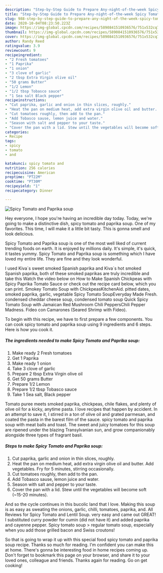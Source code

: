 ```yaml
---
description: "Step-by-Step Guide to Prepare Any-night-of-the-week Spicy Tomato and Paprika soup"
title: "Step-by-Step Guide to Prepare Any-night-of-the-week Spicy Tomato and Paprika soup"
slug: 988-step-by-step-guide-to-prepare-any-night-of-the-week-spicy-tomato-and-paprika-soup
date: 2020-10-04T08:23:50.223Z
image: https://img-global.cpcdn.com/recipes/5890841510936576/751x532cq70/spicy-tomato-and-paprika-soup-recipe-main-photo.jpg
thumbnail: https://img-global.cpcdn.com/recipes/5890841510936576/751x532cq70/spicy-tomato-and-paprika-soup-recipe-main-photo.jpg
cover: https://img-global.cpcdn.com/recipes/5890841510936576/751x532cq70/spicy-tomato-and-paprika-soup-recipe-main-photo.jpg
author: Randy Reed
ratingvalue: 3.9
reviewcount: 9
recipeingredient:
- "2 Fresh tomatoes"
- "1 Paprika"
- "1 onion"
- "3 clove of garlic"
- "2 tbsp Extra Virgin olive oil"
- "50 grams Butter"
- "1/2 Lemon"
- "1/2 tbsp Tobasco sauce"
- "1 Sea salt Black pepper"
recipeinstructions:
- "Cut paprika, garlic and onion in thin slices, roughly."
- "Heat the pan on medium heat, add extra virgin olive oil and butter. Add vegetables. Fry for 5 minutes, stirring occasionally."
- "Cut tomatoes roughly, then add to the pan."
- "Add Tobasco sause, lemon juice and water."
- "Season with salt and pepper to your taste."
- "Cover the pan with a lid. Stew until the vegetables will become soft (~15-20 minutes)."
categories:
- Recipe
tags:
- spicy
- tomato
- and

katakunci: spicy tomato and 
nutrition: 256 calories
recipecuisine: American
preptime: "PT22M"
cooktime: "PT30M"
recipeyield: "1"
recipecategory: Dinner

---
```



![Spicy Tomato and Paprika soup](https://img-global.cpcdn.com/recipes/5890841510936576/751x532cq70/spicy-tomato-and-paprika-soup-recipe-main-photo.jpg)

Hey everyone, I hope you're having an incredible day today. Today, we're going to make a distinctive dish, spicy tomato and paprika soup. One of my favorites. This time, I will make it a little bit tasty. This is gonna smell and look delicious.

Spicy Tomato and Paprika soup is one of the most well liked of current trending foods on earth. It is enjoyed by millions daily. It's simple, it's quick, it tastes yummy. Spicy Tomato and Paprika soup is something which I have loved my entire life. They are fine and they look wonderful.

I used Kiva´s sweet smoked Spanish paprika and Kiva´s hot smoked Spanish paprika, both of these smoked paprikas are truly incredible and take this Watch the video below on How to Make Spanish Chickpeas with Spicy Paprika Tomato Sauce or check out the recipe card below, which you can print. Smokey Tomato Soup with ChickpeasKitchenAid. pitted dates, smoked paprika, garlic, vegetable Spicy Tomato SoupEveryday Made Fresh. condensed cheddar cheese soup, condensed tomato soup Quick Spicy Tomato Soup with Jamaican Red Mushroom Chili PeppersChili Pepper Madness. Fideo con Camarones (Seared Shrimp with Fideo).


To begin with this recipe, we have to first prepare a few components. You can cook spicy tomato and paprika soup using 9 ingredients and 6 steps. Here is how you cook it.

<!--inarticleads1-->

##### The ingredients needed to make Spicy Tomato and Paprika soup:

1. Make ready 2 Fresh tomatoes
1. Get 1 Paprika
1. Make ready 1 onion
1. Take 3 clove of garlic
1. Prepare 2 tbsp Extra Virgin olive oil
1. Get 50 grams Butter
1. Prepare 1/2 Lemon
1. Prepare 1/2 tbsp Tobasco sauce
1. Take 1 Sea salt, Black pepper


Tomato puree meets smoked paprika, chickpeas, chile flakes, and plenty of olive oil for a kicky, anytime pasta. I love recipes that happen by accident. In an attempt to save it, I stirred in a ton of olive oil and grated parmesan, and coated the pasta in the barest film of the sauce. spicy tomato and paprika soup with meat balls and toast. The sweet and juicy tomatoes for this soup are ripened under the blazing Transylvanian sun, and grow companionably alongside three types of fragrant basil. 

<!--inarticleads2-->

##### Steps to make Spicy Tomato and Paprika soup:

1. Cut paprika, garlic and onion in thin slices, roughly.
1. Heat the pan on medium heat, add extra virgin olive oil and butter. Add vegetables. Fry for 5 minutes, stirring occasionally.
1. Cut tomatoes roughly, then add to the pan.
1. Add Tobasco sause, lemon juice and water.
1. Season with salt and pepper to your taste.
1. Cover the pan with a lid. Stew until the vegetables will become soft (~15-20 minutes).


And so the cycle continues in this bucolic land that I love. Making this soup is as easy as sweating the onions, garlic, chilli, tomatoes, paprika, and. All Reviews for Spicy Tomato and Lentil Soup. very easy and came out GREAT! I substituted curry powder for cumin (did not have it) and added paprika and cayenne pepper. Spicy tomato soup &gt; regular tomato soup, especially when you add those grilled bacon and Swiss croutons! 

So that is going to wrap it up with this special food spicy tomato and paprika soup recipe. Thanks so much for reading. I'm confident you can make this at home. There's gonna be interesting food in home recipes coming up. Don't forget to bookmark this page on your browser, and share it to your loved ones, colleague and friends. Thanks again for reading. Go on get cooking!
